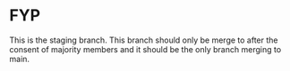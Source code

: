 # FYP
This is the staging branch. This branch should only be merge to after the consent of majority members and it should be the only branch merging to main. 